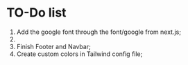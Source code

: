# TO-Do list

1. Add the google font through the font/google from next.js;
2. 
3. Finish Footer and Navbar;
4. Create custom colors in Tailwind config file;

